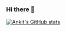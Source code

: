 ### Hi there 👋

<!--
**ankitkumarsamota121/ankitkumarsamota121** is a ✨ _special_ ✨ repository because its `README.md` (this file) appears on your GitHub profile.

Here are some ideas to get you started:

- 🔭 I’m currently working on ...
- 🌱 I’m currently learning ...
- 👯 I’m looking to collaborate on ...
- 🤔 I’m looking for help with ...
- 💬 Ask me about ...
- 📫 How to reach me: ...
- 😄 Pronouns: ...
- ⚡ Fun fact: ...
-->

[![Ankit's GitHub stats](https://github-readme-stats.vercel.app/api?username=ankitkumarsamota121)](https://github.com/anuraghazra/github-readme-stats)
